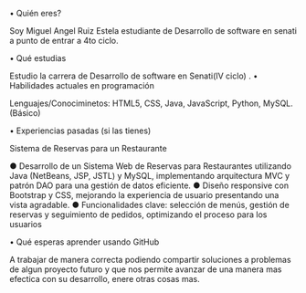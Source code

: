 • Quién eres?

Soy Miguel Angel Ruiz Estela estudiante de Desarrollo de software en senati a punto de entrar a 4to ciclo.

 • Qué estudias

 Estudio la carrera de Desarrollo de software en Senati(IV ciclo)
.
 • Habilidades actuales en programación

Lenguajes/Conociminetos: HTML5, CSS, Java,
      JavaScript, Python, MySQL.(Básico)


 • Experiencias pasadas (si las tienes)

  Sistema de Reservas para un Restaurante

 ● Desarrollo de un Sistema Web de Reservas para
 Restaurantes utilizando Java (NetBeans, JSP, JSTL) y
 MySQL, implementando arquitectura MVC y patrón
 DAO para una gestión de datos eficiente. 
● Diseño responsive con Bootstrap y CSS, mejorando
 la experiencia de usuario presentando una vista
 agradable. 
● Funcionalidades clave: selección de menús, gestión
 de reservas y seguimiento de pedidos, optimizando el
 proceso para los usuarios

 • Qué esperas aprender usando GitHub

 A trabajar de manera correcta podiendo compartir soluciones a problemas de algun proyecto futuro y que nos permite avanzar de una manera mas efectica con su desarrollo, enere otras cosas mas. 